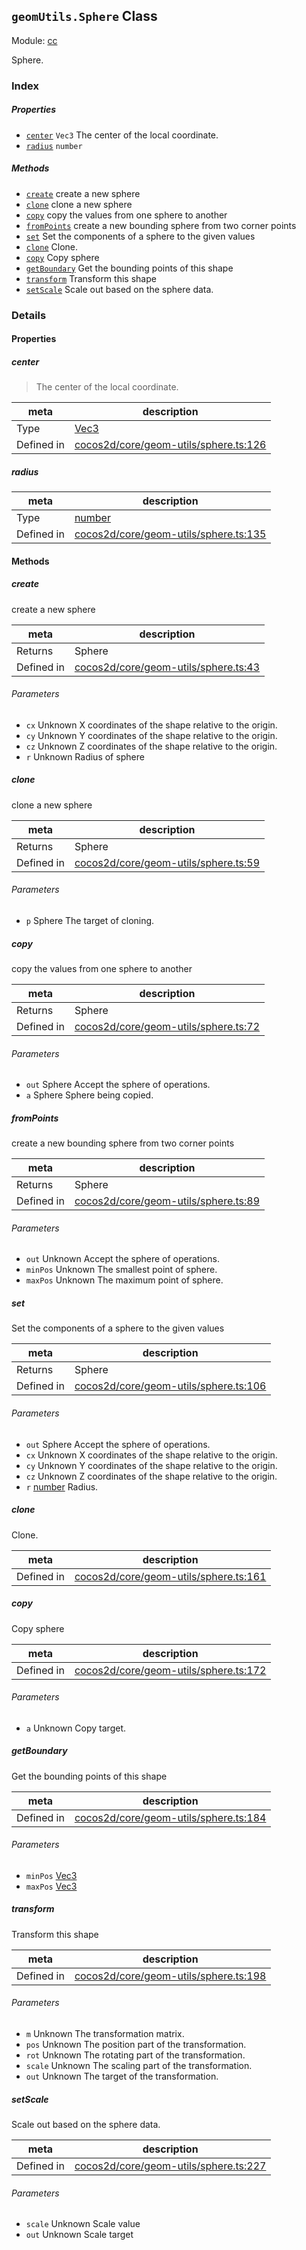 ## `geomUtils.Sphere` Class



Module: [cc](../modules/cc.md)


Sphere.



### Index

##### Properties

  - [`center`](#center) `Vec3` The center of the local coordinate.
  - [`radius`](#radius) `number` 



##### Methods

  - [`create`](#create) create a new sphere
  - [`clone`](#clone) clone a new sphere
  - [`copy`](#copy) copy the values from one sphere to another
  - [`fromPoints`](#frompoints) create a new bounding sphere from two corner points
  - [`set`](#set) Set the components of a sphere to the given values
  - [`clone`](#clone) Clone.
  - [`copy`](#copy) Copy sphere
  - [`getBoundary`](#getboundary) Get the bounding points of this shape
  - [`transform`](#transform) Transform this shape
  - [`setScale`](#setscale) Scale out based on the sphere data.



### Details


#### Properties


##### center

> The center of the local coordinate.

| meta | description |
|------|-------------|
| Type | <a href="../classes/Vec3.html" class="crosslink">Vec3</a> |
| Defined in | [cocos2d/core/geom-utils/sphere.ts:126](https://github.com/cocos-creator/engine/blob/5a29bc48b8b66d479bb93d92e64418ce8a7c0f34/cocos2d/core/geom-utils/sphere.ts#L126) |



##### radius

> 

| meta | description |
|------|-------------|
| Type | <a href="https://developer.mozilla.org/en/JavaScript/Reference/Global_Objects/Number" class="crosslink external" target="_blank">number</a> |
| Defined in | [cocos2d/core/geom-utils/sphere.ts:135](https://github.com/cocos-creator/engine/blob/5a29bc48b8b66d479bb93d92e64418ce8a7c0f34/cocos2d/core/geom-utils/sphere.ts#L135) |






<!-- Method Block -->
#### Methods


##### create

create a new sphere

| meta | description |
|------|-------------|
| Returns | Sphere 
| Defined in | [cocos2d/core/geom-utils/sphere.ts:43](https://github.com/cocos-creator/engine/blob/5a29bc48b8b66d479bb93d92e64418ce8a7c0f34/cocos2d/core/geom-utils/sphere.ts#L43) |

###### Parameters
- `cx` Unknown X coordinates of the shape relative to the origin.
- `cy` Unknown Y coordinates of the shape relative to the origin.
- `cz` Unknown Z coordinates of the shape relative to the origin.
- `r` Unknown Radius of sphere


##### clone

clone a new sphere

| meta | description |
|------|-------------|
| Returns | Sphere 
| Defined in | [cocos2d/core/geom-utils/sphere.ts:59](https://github.com/cocos-creator/engine/blob/5a29bc48b8b66d479bb93d92e64418ce8a7c0f34/cocos2d/core/geom-utils/sphere.ts#L59) |

###### Parameters
- `p` Sphere The target of cloning.


##### copy

copy the values from one sphere to another

| meta | description |
|------|-------------|
| Returns | Sphere 
| Defined in | [cocos2d/core/geom-utils/sphere.ts:72](https://github.com/cocos-creator/engine/blob/5a29bc48b8b66d479bb93d92e64418ce8a7c0f34/cocos2d/core/geom-utils/sphere.ts#L72) |

###### Parameters
- `out` Sphere Accept the sphere of operations.
- `a` Sphere Sphere being copied.


##### fromPoints

create a new bounding sphere from two corner points

| meta | description |
|------|-------------|
| Returns | Sphere 
| Defined in | [cocos2d/core/geom-utils/sphere.ts:89](https://github.com/cocos-creator/engine/blob/5a29bc48b8b66d479bb93d92e64418ce8a7c0f34/cocos2d/core/geom-utils/sphere.ts#L89) |

###### Parameters
- `out` Unknown Accept the sphere of operations.
- `minPos` Unknown The smallest point of sphere.
- `maxPos` Unknown The maximum point of sphere.


##### set

Set the components of a sphere to the given values

| meta | description |
|------|-------------|
| Returns | Sphere 
| Defined in | [cocos2d/core/geom-utils/sphere.ts:106](https://github.com/cocos-creator/engine/blob/5a29bc48b8b66d479bb93d92e64418ce8a7c0f34/cocos2d/core/geom-utils/sphere.ts#L106) |

###### Parameters
- `out` Sphere Accept the sphere of operations.
- `cx` Unknown X coordinates of the shape relative to the origin.
- `cy` Unknown Y coordinates of the shape relative to the origin.
- `cz` Unknown Z coordinates of the shape relative to the origin.
- `r` <a href="https://developer.mozilla.org/en/JavaScript/Reference/Global_Objects/Number" class="crosslink external" target="_blank">number</a> Radius.


##### clone

Clone.

| meta | description |
|------|-------------|
| Defined in | [cocos2d/core/geom-utils/sphere.ts:161](https://github.com/cocos-creator/engine/blob/5a29bc48b8b66d479bb93d92e64418ce8a7c0f34/cocos2d/core/geom-utils/sphere.ts#L161) |



##### copy

Copy sphere

| meta | description |
|------|-------------|
| Defined in | [cocos2d/core/geom-utils/sphere.ts:172](https://github.com/cocos-creator/engine/blob/5a29bc48b8b66d479bb93d92e64418ce8a7c0f34/cocos2d/core/geom-utils/sphere.ts#L172) |

###### Parameters
- `a` Unknown Copy target.


##### getBoundary

Get the bounding points of this shape

| meta | description |
|------|-------------|
| Defined in | [cocos2d/core/geom-utils/sphere.ts:184](https://github.com/cocos-creator/engine/blob/5a29bc48b8b66d479bb93d92e64418ce8a7c0f34/cocos2d/core/geom-utils/sphere.ts#L184) |

###### Parameters
- `minPos` <a href="../classes/Vec3.html" class="crosslink">Vec3</a> 
- `maxPos` <a href="../classes/Vec3.html" class="crosslink">Vec3</a> 


##### transform

Transform this shape

| meta | description |
|------|-------------|
| Defined in | [cocos2d/core/geom-utils/sphere.ts:198](https://github.com/cocos-creator/engine/blob/5a29bc48b8b66d479bb93d92e64418ce8a7c0f34/cocos2d/core/geom-utils/sphere.ts#L198) |

###### Parameters
- `m` Unknown The transformation matrix.
- `pos` Unknown The position part of the transformation.
- `rot` Unknown The rotating part of the transformation.
- `scale` Unknown The scaling part of the transformation.
- `out` Unknown The target of the transformation.


##### setScale

Scale out based on the sphere data.

| meta | description |
|------|-------------|
| Defined in | [cocos2d/core/geom-utils/sphere.ts:227](https://github.com/cocos-creator/engine/blob/5a29bc48b8b66d479bb93d92e64418ce8a7c0f34/cocos2d/core/geom-utils/sphere.ts#L227) |

###### Parameters
- `scale` Unknown Scale value
- `out` Unknown Scale target



